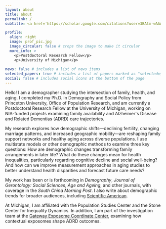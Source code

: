 ```yaml
---
layout: about
title: about
permalink: /
subtitle: <a href='https://scholar.google.com/citations?user=3BAtm-wAAAAJ&hl=en'>GoogleScholar</a>. <a href='https://orcid.org/0000-0002-1749-0769'>ORCID</a>.

profile:
  align: right
  image: prof_pic.jpg
  image_circular: false # crops the image to make it circular
  more_info: >
    <p>Postdoctoral Research Fellow</p>
    <p>University of Michigan</p>
    
news: false # includes a list of news items
selected_papers: true # includes a list of papers marked as "selected={true}"
social: false # includes social icons at the bottom of the page
---
```


Hello! I am a demographer studying the intersection of family, health, and aging. I completed my Ph.D. in Demography and Social Policy from Princeton University, Office of Population Research, and am currently a Postdoctoral Research Fellow at the University of Michigan, working on NIA-funded projects examining family availability and Alzheimer's Disease and Related Dementias (ADRD) care trajectories. 

My research explores how demographic shifts—declining fertility, changing marriage patterns, and increased geographic mobility—are reshaping family support networks and healthy aging across diverse populations. I use multistate models or other demographic methods to examine three key questions: How are demographic changes transforming family arrangements in later life? What do these changes mean for health inequalities, particularly regarding cognitive decline and social well-being? And how can we improve measurement approaches in aging studies to better understand health disparities and forecast future care needs?

My work has been or is forthcoming in _Demography_, _Journal of Gerontology: Social Sciences_, _Age and Ageing_, and other journals, with coverage in the _South China Morning Post_. I also write about demographic trends for broader audiences, including [Scientific American](https://scientificamerican.com/article/chinas-population-could-shrink-to-half-by-2100/). 

At Michigan, I am affiliated with the Population Studies Center and the Stone Center for Inequality Dynamics. In addition, I am part of the investigation team at the [Gateway Exposome Coordinate Center](https://gatewayexposome.org/#home), examining how contextual exposomes shape ADRD outcomes.
